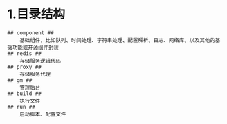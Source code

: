 # 1.目录结构 #
    ## component ##
        基础组件，比如队列、时间处理、字符串处理、配置解析、日志、网络库、以及其他的基础功能或开源组件封装
    ## redis ##
        存储服务逻辑代码
    ## proxy ##
        存储服务代理
    ## gm ##
        管理后台
    ## build ##
        执行文件
    ## run ##
        启动脚本、配置文件

